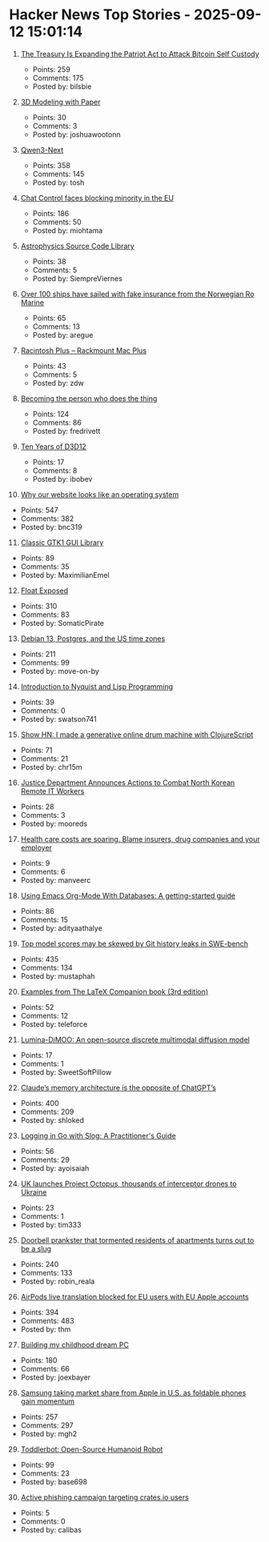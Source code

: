 # Hacker News Top Stories - 2025-09-12 15:01:14

1. [The Treasury Is Expanding the Patriot Act to Attack Bitcoin Self Custody](https://www.tftc.io/treasury-iexpanding-patriot-act/)
   - Points: 259
   - Comments: 175
   - Posted by: bilsbie

2. [3D Modeling with Paper](https://www.arvinpoddar.com/blog/3d-modeling-with-paper)
   - Points: 30
   - Comments: 3
   - Posted by: joshuawootonn

3. [Qwen3-Next](https://qwen.ai/blog?id=4074cca80393150c248e508aa62983f9cb7d27cd&from=research.latest-advancements-list)
   - Points: 358
   - Comments: 145
   - Posted by: tosh

4. [Chat Control faces blocking minority in the EU](https://twitter.com/TutaPrivacy/status/1966384776883142661)
   - Points: 186
   - Comments: 50
   - Posted by: miohtama

5. [Astrophysics Source Code Library](http://ascl.net/)
   - Points: 38
   - Comments: 5
   - Posted by: SiempreViernes

6. [Over 100 ships have sailed with fake insurance from the Norwegian Ro Marine](https://www.nrk.no/vestland/xl/over-100-ships-have-sailed-without-legitimate-insurance-from-the-norwegian-company-ro-marine-1.17565216)
   - Points: 65
   - Comments: 13
   - Posted by: aregue

7. [Racintosh Plus – Rackmount Mac Plus](http://www.identity4.com/2025-racintosh-plus/)
   - Points: 43
   - Comments: 5
   - Posted by: zdw

8. [Becoming the person who does the thing](https://www.fredrivett.com/2025/09/10/becoming-the-person-who-does-the-thing/)
   - Points: 124
   - Comments: 86
   - Posted by: fredrivett

9. [Ten Years of D3D12](https://therealmjp.github.io/posts/ten-years-of-d3d12/)
   - Points: 17
   - Comments: 8
   - Posted by: ibobev

10. [Why our website looks like an operating system](https://posthog.com/blog/why-os)
   - Points: 547
   - Comments: 382
   - Posted by: bnc319

11. [Classic GTK1 GUI Library](https://gitlab.com/robinrowe/gtk1)
   - Points: 89
   - Comments: 35
   - Posted by: MaximilianEmel

12. [Float Exposed](https://float.exposed/)
   - Points: 310
   - Comments: 83
   - Posted by: SomaticPirate

13. [Debian 13, Postgres, and the US time zones](https://rachelbythebay.com/w/2025/09/11/debtz/)
   - Points: 211
   - Comments: 99
   - Posted by: move-on-by

14. [Introduction to Nyquist and Lisp Programming](https://manual.audacityteam.org/man/introduction_to_nyquist_and_lisp_programming.html)
   - Points: 39
   - Comments: 0
   - Posted by: swatson741

15. [Show HN: I made a generative online drum machine with ClojureScript](https://dopeloop.ai/beat-maker/)
   - Points: 71
   - Comments: 21
   - Posted by: chr15m

16. [Justice Department Announces Actions to Combat North Korean Remote IT Workers](https://www.justice.gov/opa/pr/justice-department-announces-coordinated-nationwide-actions-combat-north-korean-remote)
   - Points: 28
   - Comments: 3
   - Posted by: mooreds

17. [Health care costs are soaring. Blame insurers, drug companies and your employer](https://www.npr.org/2025/09/12/nx-s1-5534416/health-care-costs-soaring-blame-your-employer)
   - Points: 9
   - Comments: 6
   - Posted by: manveerc

18. [Using Emacs Org-Mode With Databases: A getting-started guide](https://gitlab.com/ryanprior/emacs-org-data-starter)
   - Points: 86
   - Comments: 15
   - Posted by: adityaathalye

19. [Top model scores may be skewed by Git history leaks in SWE-bench](https://github.com/SWE-bench/SWE-bench/issues/465)
   - Points: 435
   - Comments: 134
   - Posted by: mustaphah

20. [Examples from The LaTeX Companion book (3rd edition)](https://ctan.org/pkg/tlc3-examples)
   - Points: 52
   - Comments: 12
   - Posted by: teleforce

21. [Lumina-DiMOO: An open-source discrete multimodal diffusion model](https://synbol.github.io/Lumina-DiMOO/)
   - Points: 17
   - Comments: 1
   - Posted by: SweetSoftPillow

22. [Claude’s memory architecture is the opposite of ChatGPT’s](https://www.shloked.com/writing/claude-memory)
   - Points: 400
   - Comments: 209
   - Posted by: shloked

23. [Logging in Go with Slog: A Practitioner's Guide](https://www.dash0.com/guides/logging-in-go-with-slog)
   - Points: 56
   - Comments: 29
   - Posted by: ayoisaiah

24. [UK launches Project Octopus, thousands of interceptor drones to Ukraine](https://www.shephardmedia.com/news/air-warfare/dsei-2025-uk-launches-project-octopus-to-deliver-thousands-of-interceptor-drones-to-ukraine/)
   - Points: 23
   - Comments: 1
   - Posted by: tim333

25. [Doorbell prankster that tormented residents of apartments turns out to be a slug](https://www.theguardian.com/world/2025/sep/08/doorbell-prankster-that-tormented-residents-of-german-apartments-turns-out-to-be-a-slug)
   - Points: 240
   - Comments: 133
   - Posted by: robin_reala

26. [AirPods live translation blocked for EU users with EU Apple accounts](https://www.macrumors.com/2025/09/11/airpods-live-translation-eu-restricted/)
   - Points: 394
   - Comments: 483
   - Posted by: thm

27. [Building my childhood dream PC](https://fabiensanglard.net/2168/)
   - Points: 180
   - Comments: 66
   - Posted by: joexbayer

28. [Samsung taking market share from Apple in U.S. as foldable phones gain momentum](https://www.cnbc.com/2025/08/16/samsungs-us-market-share-apple-rivalry-foldable-phones.html)
   - Points: 257
   - Comments: 297
   - Posted by: mgh2

29. [Toddlerbot: Open-Source Humanoid Robot](https://toddlerbot.github.io/)
   - Points: 99
   - Comments: 23
   - Posted by: base698

30. [Active phishing campaign targeting crates.io users](https://blog.rust-lang.org/2025/09/12/crates-io-phishing-campaign/)
   - Points: 5
   - Comments: 0
   - Posted by: calibas

